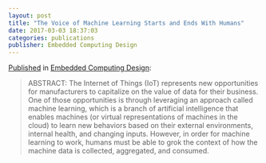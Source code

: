 ```yaml
---
layout: post
title: "The Voice of Machine Learning Starts and Ends With Humans"
date: 2017-03-03 18:37:03
categories: publications
publisher: Embedded Computing Design
---
```


[Published][ln1] in [Embedded Computing Design][ln2]:

> ABSTRACT: The Internet of Things (IoT) represents new opportunities for manufacturers to capitalize on the value of data for their business. One of those opportunities is through leveraging an approach called machine learning, which is a branch of artificial intelligence that enables machines (or virtual representations of machines in the cloud) to learn new behaviors based on their external environments, internal health, and changing inputs. However, in order for machine learning to work, humans must be able to grok the context of how the machine data is collected, aggregated, and consumed.

[ln1]: http://embedded-computing.com/articles/the-voice-of-machine-learning-starts-and-ends-with-humans/ "The voice of machine learning starts and ends with humans - Embedded Computing Design"

[ln2]: http://embedded-computing.com/ "Embedded Computing Design"

